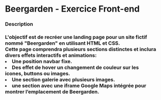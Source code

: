 # Beergarden - Exercice Front-end
<h3>Description<h3>
L'objectif est de recréer une landing page pour un site fictif nommé "Beergarden" en utilisant HTML et CSS.<br> Cette page comprendra plusieurs sections distinctes et inclura divers effets interactifs et animations:<br>
<li>Une position navbar fixe.</li>
<li>Des effet de hover un changement de couleur  sur les icones, buttons ou images.</li>
<li>Une section galerie avec plusieurs images.</li>
<li>une section avec une iframe Google Maps intégrée pour montrer l’emplacement de Beergarden.</li>
